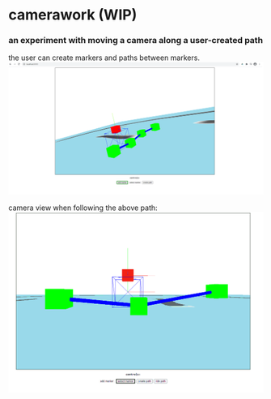 # camerawork (WIP)    
### an experiment with moving a camera along a user-created path    
    
the user can create markers and paths between markers.    
![screenshot of markers and paths](screenshot.png)    
    
camera view when following the above path:    
![camera view on path](26-12-2020_231935.gif)   